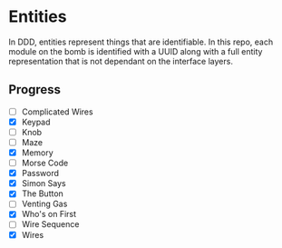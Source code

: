 # Entities

In DDD, entities represent things that are identifiable. In this repo, each module on
the bomb is identified with a UUID along with a full entity representation that is
not dependant on the interface layers.

## Progress

- [ ] Complicated Wires
- [x] Keypad
- [ ] Knob
- [ ] Maze
- [x] Memory
- [ ] Morse Code
- [x] Password
- [x] Simon Says
- [x] The Button
- [ ] Venting Gas
- [x] Who's on First
- [ ] Wire Sequence
- [x] Wires
